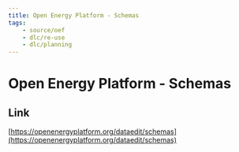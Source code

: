 ```yaml
---
title: Open Energy Platform - Schemas
tags:
    - source/oef
    - dlc/re-use
    - dlc/planning
---
```

# Open Energy Platform - Schemas


## Link
[https://openenergyplatform.org/dataedit/schemas](https://openenergyplatform.org/dataedit/schemas)
